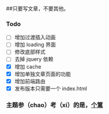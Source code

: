 ##只要写文章，不要其他。  

### Todo

- [ ] 增加过渡插入动画
- [ ] 增加 loading 界面
- [ ] 修改底部样式
- [ ] 去掉 jquery 依赖
- [x] 增加 cache
- [x] 增加单独文章页面的功能
- [x] 增加前端路由
- [x] 发布版本只需要一个 index.html

### 主题参（chao）考（xi）的是，[个篱](http://geli.org/)
